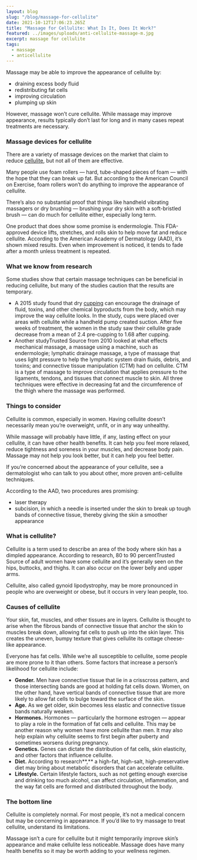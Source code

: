 ```yaml
---
layout: blog
slug: "/blog/massage-for-cellulite"
date: 2021-10-12T17:06:23.265Z
title: "Massage for Cellulite: What Is It, Does It Work?"
featured: ../images/uploads/anti-cellulite-massage-m.jpg
excerpt: massage for cellulite
tags:
  - massage
  - anticellulite
---
```

Massage may be able to improve the appearance of cellulite by:

* draining excess body fluid
* redistributing fat cells
* improving circulation
* plumping up skin

However, massage won’t cure cellulite. While massage may improve appearance, results typically don’t last for long and in many cases repeat treatments are necessary.

### **Massage devices for cellulite**

<!--StartFragment-->

There are a variety of massage devices on the market that claim to reduce [cellulite](https://www.healthline.com/health/cellulite), but not all of them are effective.

Many people use foam rollers — hard, tube-shaped pieces of foam — with the hope that they can break up fat. But according to the American Council on Exercise, foam rollers won’t do anything to improve the appearance of cellulite.

There’s also no substantial proof that things like handheld vibrating massagers or dry brushing — brushing your dry skin with a soft-bristled brush — can do much for cellulite either, especially long term.

One product that does show some promise is endermologie. This FDA-approved device lifts, stretches, and rolls skin to help move fat and reduce cellulite. According to the American Academy of Dermatology (AAD), it’s shown mixed results. Even when improvement is noticed, it tends to fade after a month unless treatment is repeated.

<!--EndFragment-->

<!--StartFragment-->

### What we know from research

Some studies show that certain massage techniques can be beneficial in reducing cellulite, but many of the studies caution that the results are temporary.

* A 2015 study found that dry [cupping](https://www.healthline.com/health/cupping-therapy) can encourage the drainage of fluid, toxins, and other chemical byproducts from the body, which may improve the way cellulite looks. In the study, cups were placed over areas with cellulite while a handheld pump created suction. After five weeks of treatment, the women in the study saw their cellulite grade decrease from a mean of 2.4 pre-cupping to 1.68 after cupping.
* Another studyTrusted Source from 2010 looked at what effects mechanical massage, a massage using a machine, such as endermologie; lymphatic drainage massage, a type of massage that uses light pressure to help the lymphatic system drain fluids, debris, and toxins; and connective tissue manipulation (CTM) had on cellulite. CTM is a type of massage to improve circulation that applies pressure to the ligaments, tendons, and tissues that connect muscle to skin. All three techniques were effective in decreasing fat and the circumference of the thigh where the massage was performed.

<!--EndFragment-->

<!--StartFragment-->

### Things to consider

Cellulite is common, especially in women. Having cellulite doesn’t necessarily mean you’re overweight, unfit, or in any way unhealthy.

While massage will probably have little, if any, lasting effect on your cellulite, it can have other health benefits. It can help you feel more relaxed, reduce tightness and soreness in your muscles, and decrease body pain. Massage may not help you look better, but it can help you feel better.

If you’re concerned about the appearance of your cellulite, see a dermatologist who can talk to you about other, more proven anti-cellulite techniques.

According to the AAD, two procedures ares promising:

* laser therapy
* subcision, in which a needle is inserted under the skin to break up tough bands of connective tissue, thereby giving the skin a smoother appearance

<!--EndFragment-->

<!--StartFragment-->

### What is cellulite?

Cellulite is a term used to describe an area of the body where skin has a dimpled appearance. According to research, 80 to 90 percentTrusted Source of adult women have some cellulite and it’s generally seen on the hips, buttocks, and thighs. It can also occur on the lower belly and upper arms.

Cellulite, also called gynoid lipodystrophy, may be more pronounced in people who are overweight or obese, but it occurs in very lean people, too.

<!--EndFragment-->

<!--StartFragment-->

### Causes of cellulite

Your skin, fat, muscles, and other tissues are in layers. Cellulite is thought to arise when the fibrous bands of connective tissue that anchor the skin to muscles break down, allowing fat cells to push up into the skin layer. This creates the uneven, bumpy texture that gives cellulite its cottage cheese-like appearance.

Everyone has fat cells. While we’re all susceptible to cellulite, some people are more prone to it than others. Some factors that increase a person’s likelihood for cellulite include:

* **Gender.** Men have connective tissue that lie in a crisscross pattern, and those intersecting bands are good at holding fat cells down. Women, on the other hand, have vertical bands of connective tissue that are more likely to allow fat cells to bulge toward the surface of the skin.
* **Age.** As we get older, skin becomes less elastic and connective tissue bands naturally weaken.
* **Hormones.** Hormones — particularly the hormone estrogen — appear to play a role in the formation of fat cells and cellulite. This may be another reason why women have more cellulite than men. It may also help explain why cellulite seems to first begin after puberty and sometimes worsens during pregnancy.
* **Genetics.** Genes can dictate the distribution of fat cells, skin elasticity, and other factors that influence cellulite.
* **Diet.** According to research**,** a high-fat, high-salt, high-preservative diet may bring about metabolic disorders that can accelerate cellulite.
* **Lifestyle.** Certain lifestyle factors, such as not getting enough exercise and drinking too much alcohol, can affect circulation, inflammation, and the way fat cells are formed and distributed throughout the body.

<!--EndFragment-->

<!--StartFragment-->

### The bottom line

Cellulite is completely normal. For most people, it’s not a medical concern but may be concerning in appearance. If you’d like to try massage to treat cellulite, understand its limitations.

Massage isn’t a cure for cellulite but it might temporarily improve skin’s appearance and make cellulite less noticeable. Massage does have many health benefits so it may be worth adding to your wellness regimen.

<!--EndFragment-->
